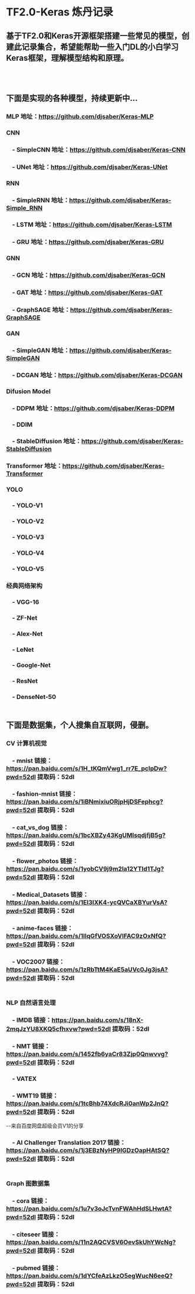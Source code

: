 # TF2.0-Keras 炼丹记录
基于TF2.0和Keras开源框架搭建一些常见的模型，创建此记录集合，希望能帮助一些入门DL的小白学习Keras框架，理解模型结构和原理。
-----------------------------------
<br /><br />
下面是实现的各种模型，持续更新中...
-----------------------------------

### MLP 地址：https://github.com/djsaber/Keras-MLP<br />
### CNN <br />
### &emsp;- SimpleCNN 地址：https://github.com/djsaber/Keras-CNN<br />
### &emsp;- UNet 地址：https://github.com/djsaber/Keras-UNet<br />
### RNN<br />
### &emsp;- SimpleRNN 地址：https://github.com/djsaber/Keras-Simple_RNN<br />
### &emsp;- LSTM 地址：https://github.com/djsaber/Keras-LSTM<br />
### &emsp;- GRU 地址：https://github.com/djsaber/Keras-GRU<br />
### GNN<br />
### &emsp;- GCN 地址：https://github.com/djsaber/Keras-GCN<br />
### &emsp;- GAT 地址：https://github.com/djsaber/Keras-GAT<br />
### &emsp;- GraphSAGE 地址：https://github.com/djsaber/Keras-GraphSAGE<br />
### GAN<br />
### &emsp;- SimpleGAN 地址：https://github.com/djsaber/Keras-SimpleGAN<br />
### &emsp;- DCGAN 地址：https://github.com/djsaber/Keras-DCGAN<br />
### Difusion Model<br />
### &emsp;- DDPM 地址：https://github.com/djsaber/Keras-DDPM<br />
### &emsp;- DDIM<br />
### &emsp;- StableDiffusion 地址：https://github.com/djsaber/Keras-StableDiffusion<br />
### Transformer 地址：https://github.com/djsaber/Keras-Transformer<br />
### YOLO<br />
### &emsp;- YOLO-V1<br />
### &emsp;- YOLO-V2<br />
### &emsp;- YOLO-V3<br />
### &emsp;- YOLO-V4<br />
### &emsp;- YOLO-V5<br />
### 经典网络架构<br />
### &emsp;- VGG-16 <br />
### &emsp;- ZF-Net <br />
### &emsp;- Alex-Net <br />
### &emsp;- LeNet <br />
### &emsp;- Google-Net <br />
### &emsp;- ResNet <br />
### &emsp;- DenseNet-50 <br /><br />
下面是数据集，个人搜集自互联网，侵删。
-----------------------------------
### CV 计算机视觉<br />
### &emsp;- mnist 链接：https://pan.baidu.com/s/1H_tKQmVwg1_rr7E_pclpDw?pwd=52dl 提取码：52dl<br />
### &emsp;- fashion-mnist 链接：https://pan.baidu.com/s/1iBNmixiuORjpHjDSFephcg?pwd=52dl 提取码：52dl<br />
### &emsp;- cat_vs_dog 链接：https://pan.baidu.com/s/1bcXBZy43KgUMlsqdjfjB5g?pwd=52dl 提取码：52dl<br />
### &emsp;- flower_photos 链接：https://pan.baidu.com/s/1yobCV9j9m2la12YTId1TJg?pwd=52dl 提取码：52dl<br />
### &emsp;- Medical_Datasets 链接：https://pan.baidu.com/s/1El3IXK4-ycQVCaXBYurVsA?pwd=52dl 提取码：52dl<br />
### &emsp;- anime-faces 链接：https://pan.baidu.com/s/1IlqGfVOSXoVlFAC9zOxNfQ?pwd=52dl 提取码：52dl<br />
### &emsp;- VOC2007 链接：https://pan.baidu.com/s/1zRbTtM4KaE5aUVc0Jg3jsA?pwd=52dl 提取码：52dl<br /><br />

### NLP 自然语言处理<br />
### &emsp;- IMDB 链接：https://pan.baidu.com/s/18nX-2mqJzYU8XKQ5cfhxvw?pwd=52dl 提取码：52dl<br />
### &emsp;- NMT 链接：https://pan.baidu.com/s/1452fb6yaCr83Zjp0Qnwvvg?pwd=52dl 提取码：52dl<br />
### &emsp;- VATEX<br />
### &emsp;- WMT19 链接：https://pan.baidu.com/s/1tcBhb74XdcRJi0anWp2JnQ?pwd=52dl 提取码：52dl 
--来自百度网盘超级会员V1的分享<br />
### &emsp;- AI Challenger Translation 2017 链接：https://pan.baidu.com/s/1j3EBzNyHP9lGDzOapHAtSQ?pwd=52dl 提取码：52dl<br /><br />


### Graph 图数据集<br />
### &emsp;- cora 链接：https://pan.baidu.com/s/1u7v3oJcTvnFWAhHdSLHwtA?pwd=52dl 提取码：52dl<br />
### &emsp;- citeseer 链接：https://pan.baidu.com/s/11n2AQCVSV6OevSkUhYWcNg?pwd=52dl 提取码：52dl <br />
### &emsp;- pubmed 链接：https://pan.baidu.com/s/1dYCfeAzLkzO5egWucN6eeQ?pwd=52dl 提取码：52dl<br />
